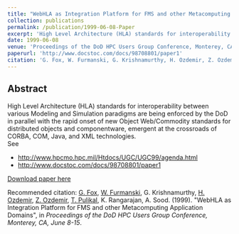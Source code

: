 ```yaml
---
title: "WebHLA as Integration Platform for FMS and other Metacomputing Application Domains"
collection: publications
permalink: /publication/1999-06-08-Paper
excerpt: 'High Level Architecture (HLA) standards for interoperability between various Modeling and Simulation paradigms are being enforced by the DoD in parallel with the rapid onset of new Object Web/Commodity standards for distributed objects and componentware, emergent at the crossroads of CORBA, COM, Java, and XML technologies.'
date: 1999-06-08
venue: 'Proceedings of the DoD HPC Users Group Conference, Monterey, CA, June 8-15'
paperurl: 'http://www.docstoc.com/docs/98708801/paper1'
citation: 'G. Fox, W. Furmanski, G. Krishnamurthy, H. Ozdemir, Z. Ozdemir, T.Pulikal, K. Rangarajan and A. Sood. (1999). &quot;WebHLA as Integration Platform for FMS and other Metacomputing Application Domains&quot;, in <i>Proceedings of the DoD HPC Users Group Conference, Monterey, CA, June 8-15</i>.'
---
```


Abstract
-------- 
High Level Architecture (HLA) standards for interoperability between various Modeling and Simulation paradigms are being enforced by the DoD in parallel with the rapid onset of new Object Web/Commodity standards for distributed objects and componentware, emergent at the crossroads of CORBA, COM, Java, and XML technologies.
<br>
See 
- http://www.hpcmo.hpc.mil/Htdocs/UGC/UGC99/agenda.html
- http://www.docstoc.com/docs/98708801/paper1
    
[Download paper here](http://www.docstoc.com/docs/98708801/paper1)

Recommended citation: [G. Fox](https://www.linkedin.com/in/geoffrey-fox-10581a1/), [W. Furmanski](https://www.linkedin.com/in/wojtek-furmanski-30248957/), G. Krishnamurthy, [H. Ozdemir](https://www.linkedin.com/in/hasantimucinozdemir/), [Z. Ozdemir](https://www.linkedin.com/in/zeynepodcikinozdemir/), [T. Pulikal](https://www.linkedin.com/in/tom-pulikal-74055942/), K. Rangarajan, A. Sood. (1999). "WebHLA as Integration Platform for FMS and other Metacomputing Application Domains", in <i>Proceedings of the DoD HPC Users Group Conference, Monterey, CA, June 8-15</i>.

